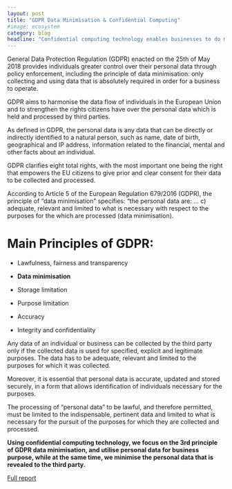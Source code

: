 ```yaml
---
layout: post
title: "GDPR Data Minimisation & Confidential Computing"
#image: ecosystem
category: blog
headline: "Confidential computing technology enables businesses to do more, without requiring direct access to personal data. Now that it is possible to operate with less data, isn’t every business required to minimise data collection?"
---
```


General Data Protection Regulation (GDPR) enacted on the 25th of May 2018 provides individuals greater control over their personal data through policy enforcement, including the principle of data minimisation: only collecting and using data that is absolutely required in order for a business to operate.

GDPR aims to harmonise the data flow of individuals in the European Union and to strengthen the rights citizens have over the personal data which is held and processed by third parties.

As defined in GDPR, the personal data is any data that can be directly or indirectly identified to a natural person, such as name, date of birth, geographical and IP address, information related to the financial, mental and other facts about an individual.

GDPR clarifies eight total rights, with the most important one being the right that empowers the EU citizens to give prior and clear consent for their data to be collected and processed.

According to Article 5 of the European Regulation 679/2016 (GDPR), the principle of “data minimisation” specifies: “the personal data are: … c) adequate, relevant and limited to what is necessary with respect to the purposes for the which are processed (data minimisation).

# Main Principles of GDPR:

- Lawfulness, fairness and transparency

- **Data minimisation**

- Storage limitation

- Purpose limitation

- Accuracy

- Integrity and confidentiality

Any data of an individual or business can be collected by the third party only if the collected data is used for specified, explicit and legitimate purposes. The data has to be adequate, relevant and limited to the purposes for which it was collected.

Moreover, it is essential that personal data is accurate, updated and stored securely, in a form that allows identification of individuals necessary for the purposes.

The processing of “personal data” to be lawful, and therefore permitted, must be limited to the indispensable, pertinent data and limited to what is necessary for the pursuit of the purposes for which they are collected and processed.

**Using confidential computing technology, we focus on the 3rd principle of GDPR data minimisation, and utilise personal data for business purpose, while at the same time, we minimise the personal data that is revealed to the third party.**

[Full report](https://www.linkedin.com/smart-links/AQEPsIE-64B6ZA)
